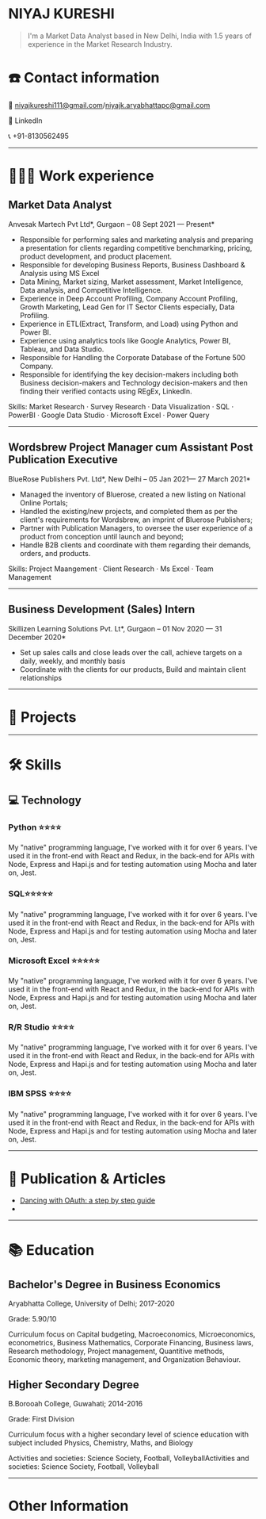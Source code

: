 # NIYAJ KURESHI

> I'm a Market Data Analyst based in New Delhi, India with 1.5  years of experience in the Market Research Industry.
> 

# ☎️ Contact information

📧 niyajkureshi111@gmail.com/niyajk.aryabhattapc@gmail.com

🔗 LinkedIn

📞 +91-8130562495

---

# **👩🏻‍💻** Work experience

## Market Data Analyst

Anvesak Martech Pvt Ltd*, Gurgaon – 08 Sept 2021 — Present*

- Responsible for performing sales and marketing analysis and preparing a presentation for clients regarding competitive benchmarking, pricing, product development, and product placement.
- Responsible for developing Business Reports, Business Dashboard & Analysis using MS Excel
- Data Mining, Market sizing, Market assessment, Market Intelligence, Data analysis, and Competitive Intelligence.
- Experience in Deep Account Profiling, Company Account Profiling, Growth Marketing, Lead Gen for IT Sector Clients especially, Data Profiling.
- Experience in ETL(Extract, Transform, and Load) using Python and Power BI.
- Experience using analytics tools like Google Analytics, Power BI, Tableau, and Data Studio.
- Responsible for Handling the Corporate Database of the Fortune 500 Company.
- Responsible for identifying the key decision-makers including both Business decision-makers and Technology decision-makers and then finding their verified contacts using REgEx, LinkedIn.

Skills: Market Research · Survey Research · Data Visualization · SQL · PowerBI · Google Data Studio · Microsoft Excel · Power Query 

---

## Wordsbrew Project Manager cum Assistant Post Publication Executive

BlueRose Publishers Pvt. Ltd*, New Delhi – 05 Jan 2021— 27 March 2021*

- Managed the inventory of Bluerose, created a new listing on National Online
Portals;
- Handled the existing/new projects, and completed them as per the
client's requirements for Wordsbrew, an imprint of Bluerose Publishers;
- Partner with Publication Managers, to oversee the user experience of a
product from conception until launch and beyond;
- Handle B2B clients and coordinate with them regarding their demands, orders,
and products.

Skills: Project Maangement · Client Research · Ms Excel · Team Management

---

## Business Development (Sales) Intern

Skillizen Learning Solutions Pvt. Lt*, Gurgaon – 01 Nov 2020 — 31 December 2020*

- Set up sales calls and close leads over the call, achieve targets on a daily,
weekly, and monthly basis
- Coordinate with the clients for our products, Build and maintain client
relationships

---

# 📁 Projects

---

# 🛠 Skills

## 💻 Technology

### Python ⭐️⭐️⭐️⭐️

My "native" programming language, I've worked with it for over 6 years. I've used it in the front-end with React and Redux, in the back-end for APIs with Node, Express and Hapi.js and for testing automation using Mocha and later on, Jest.

### SQL⭐️⭐️⭐️⭐️⭐️

My "native" programming language, I've worked with it for over 6 years. I've used it in the front-end with React and Redux, in the back-end for APIs with Node, Express and Hapi.js and for testing automation using Mocha and later on, Jest.

### Microsoft Excel ⭐️⭐️⭐️⭐️⭐️

My "native" programming language, I've worked with it for over 6 years. I've used it in the front-end with React and Redux, in the back-end for APIs with Node, Express and Hapi.js and for testing automation using Mocha and later on, Jest.

### R/R Studio ⭐️⭐️⭐️⭐️

My "native" programming language, I've worked with it for over 6 years. I've used it in the front-end with React and Redux, in the back-end for APIs with Node, Express and Hapi.js and for testing automation using Mocha and later on, Jest.

### IBM SPSS ⭐️⭐️⭐️⭐️

My "native" programming language, I've worked with it for over 6 years. I've used it in the front-end with React and Redux, in the back-end for APIs with Node, Express and Hapi.js and for testing automation using Mocha and later on, Jest.

---

# 📜  Publication & Articles

- [Dancing with OAuth: a step by step guide](https://dev.to/anabella/dancing-with-oauth-emp)
- 

---

# 📚 Education

## **Bachelor's Degree in Business Economics**

Aryabhatta College, University of Delhi; 2017-2020 

Grade: 5.90/10

Curriculum focus on Capital budgeting, Macroeconomics, Microeconomics, econometrics, Business Mathematics, Corporate Financing, Business laws, Research methodology, Project management, Quantitive methods, Economic theory, marketing management, and Organization Behaviour.

## Higher Secondary Degree

B.Borooah College, Guwahati; 2014-2016

Grade: First Division

Curriculum focus with a higher secondary level of science education with subject included Physics, Chemistry, Maths, and Biology

Activities and societies: Science Society, Football, VolleyballActivities and societies: Science Society, Football, Volleyball

---

# Other Information
